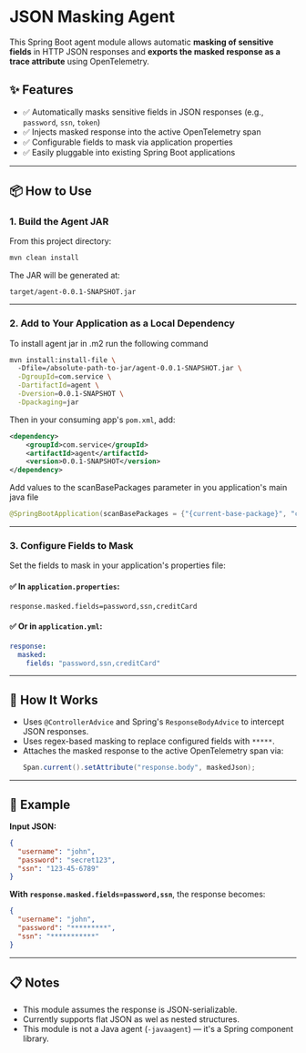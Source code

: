 
# JSON Masking Agent

This Spring Boot agent module allows automatic **masking of sensitive fields** in HTTP JSON responses and **exports the masked response as a trace attribute** using OpenTelemetry.

## ✨ Features

- ✅ Automatically masks sensitive fields in JSON responses (e.g., `password`, `ssn`, `token`)
- ✅ Injects masked response into the active OpenTelemetry span
- ✅ Configurable fields to mask via application properties
- ✅ Easily pluggable into existing Spring Boot applications

---

## 📦 How to Use

### 1. Build the Agent JAR

From this project directory:

```bash
mvn clean install
```

The JAR will be generated at:

```
target/agent-0.0.1-SNAPSHOT.jar
```

---

### 2. Add to Your Application as a Local Dependency

To install agent jar in .m2 run the following command

```bash
mvn install:install-file \                          
  -Dfile=/absolute-path-to-jar/agent-0.0.1-SNAPSHOT.jar \
  -DgroupId=com.service \
  -DartifactId=agent \
  -Dversion=0.0.1-SNAPSHOT \
  -Dpackaging=jar
```

Then in your consuming app's `pom.xml`, add:

```xml
<dependency>
    <groupId>com.service</groupId>
    <artifactId>agent</artifactId>
    <version>0.0.1-SNAPSHOT</version>
</dependency>
```

Add values to the scanBasePackages parameter in you application's main java file 

```java
@SpringBootApplication(scanBasePackages = {"{current-base-package}", "com.service.agent"})
```

---

### 3. Configure Fields to Mask

Set the fields to mask in your application's properties file:

#### ✅ In `application.properties`:
```properties
response.masked.fields=password,ssn,creditCard
```

#### ✅ Or in `application.yml`:
```yaml
response:
  masked:
    fields: "password,ssn,creditCard"
```

---

## 🧠 How It Works

- Uses `@ControllerAdvice` and Spring's `ResponseBodyAdvice` to intercept JSON responses.
- Uses regex-based masking to replace configured fields with `*****`.
- Attaches the masked response to the active OpenTelemetry span via:
  ```java
  Span.current().setAttribute("response.body", maskedJson);
  ```

---

## 🧪 Example

**Input JSON:**
```json
{
  "username": "john",
  "password": "secret123",
  "ssn": "123-45-6789"
}
```

**With `response.masked.fields=password,ssn`**, the response becomes:
```json
{
  "username": "john",
  "password": "*********",
  "ssn": "***********"
}
```

---

## 📋 Notes

- This module assumes the response is JSON-serializable.
- Currently supports flat JSON as wel as nested structures.
- This module is not a Java agent (`-javaagent`) — it's a Spring component library.
